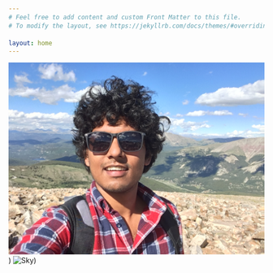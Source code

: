 ```yaml
---
# Feel free to add content and custom Front Matter to this file.
# To modify the layout, see https://jekyllrb.com/docs/themes/#overriding-theme-defaults

layout: home
---
```


![Me](/assets/images/me.JPG))
![Sky](/assets/images/sky.JPG))

